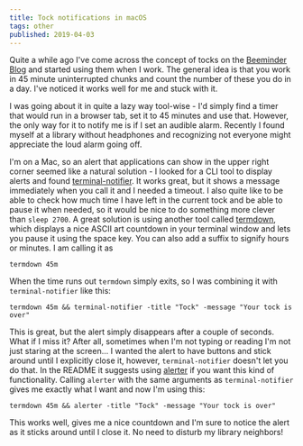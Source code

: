 ```yaml
---
title: Tock notifications in macOS
tags: other
published: 2019-04-03
---
```


Quite a while ago I've come across the concept of tocks on the
[Beeminder Blog](https://blog.beeminder.com/tocks/) and started using them when
I work. The general idea is that you work in 45 minute uninterrupted chunks and
count the number of these you do in a day. I've noticed it works well for me
and stuck with it.

I was going about it in quite a lazy way tool-wise - I'd simply find a timer
that would run in a browser tab, set it to 45 minutes and use that. However,
the only way for it to notify me is if I set an audible alarm. Recently I
found myself at a library without headphones and recognizing not everyone might
appreciate the loud alarm going off.

I'm on a Mac, so an alert that applications can show in the upper right corner
seemed like a natural solution - I looked for a CLI tool to display alerts and
found [terminal-notifier](https://github.com/julienXX/terminal-notifier). It
works great, but it shows a message immediately when you call it and I needed a
timeout. I also quite like to be able to check how much time I have left in the
current tock and be able to pause it when needed, so it would be nice to do
something more clever than `sleep 2700`. A great solution is using another tool
called [termdown](https://github.com/trehn/termdown), which displays a nice
ASCII art countdown in your terminal window and lets you pause it using the
space key. You can also add a suffix to signify hours or minutes. I am calling
it as

    termdown 45m

When the time runs out `termdown` simply exits, so I was combining it with
`terminal-notifier` like this:

    termdown 45m && terminal-notifier -title "Tock" -message "Your tock is over"

This is great, but the alert simply disappears after a couple of seconds. What
if I miss it? After all, sometimes when I'm not typing or reading I'm not just
staring at the screen... I wanted the alert to have buttons and stick around
until I explicitly close it, however, `terminal-notifier` doesn't let you do
that. In the README it suggests using
[alerter](https://github.com/vjeantet/alerter) if you want this kind of
functionality. Calling `alerter` with the same arguments as `terminal-notifier`
gives me exactly what I want and now I'm using this:

    termdown 45m && alerter -title "Tock" -message "Your tock is over"

This works well, gives me a nice countdown and I'm sure to notice the alert as
it sticks around until I close it. No need to disturb my library neighbors!
